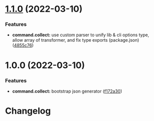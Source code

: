 # [1.1.0](https://github.com/vnphanquang/roullector/compare/v1.0.0...v1.1.0) (2022-03-10)


### Features

* **command.collect:** use custom parser to unify lib & cli options type, allow array of transformer, and fix type exports (package.json) ([4855c76](https://github.com/vnphanquang/roullector/commit/4855c761b860b0e3ef93a9b8d93725bd7278d760))

# 1.0.0 (2022-03-10)


### Features

* **command.collect:** bootstrap json generator ([f172a30](https://github.com/vnphanquang/roullector/commit/f172a30f17b278a0b7313b11c1ff5351f9a9e0f5))

# Changelog
